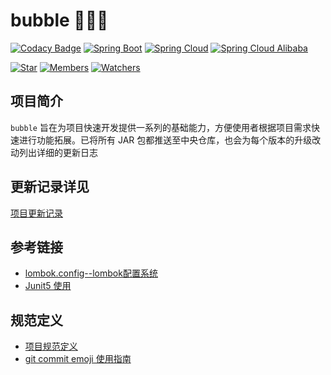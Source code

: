 # bubble 🎉🎉🎉

[![Codacy Badge](https://api.codacy.com/project/badge/Grade/63f51f8ee55f42bd8284c1c04e2b6f7d)](https://app.codacy.com/manual/fxbin/bubble?utm_source=github.com&utm_medium=referral&utm_content=fxbin/bubble&utm_campaign=Badge_Grade_Settings)
[![Spring Boot](https://img.shields.io/badge/SpringBoot-2.7.14-brightgreen.svg)](https://github.com/spring-projects/spring-boot)
[![Spring Cloud](https://img.shields.io/badge/SpringCloud-2021.0.8-brightgreen.svg)](https://github.com/spring-cloud)
[![Spring Cloud Alibaba](https://img.shields.io/badge/SpringCloudAlibaba-2021.0.5.0-brightgreen.svg)](https://github.com/alibaba/spring-cloud-alibaba)

[![Star](https://img.shields.io/github/stars/fxbin/bubble.svg?label=Stars&style=social)](https://github.com/fxbin/bubble/stargazers)
[![Members](https://img.shields.io/github/forks/fxbin/bubble.svg?label=Fork&style=social)](https://github.com/fxbin/bubble/network/members)
[![Watchers](https://img.shields.io/github/watchers/fxbin/bubble.svg?label=Watch&style=social)](https://github.com/fxbin/bubble/watchers)

## 项目简介

`bubble` 旨在为项目快速开发提供一系列的基础能力，方便使用者根据项目需求快速进行功能拓展。已将所有 JAR 包都推送至中央仓库，也会为每个版本的升级改动列出详细的更新日志

## 更新记录详见
[项目更新记录](CHANGELOG.md)

## 参考链接
* [lombok.config--lombok配置系统](https://www.freesion.com/article/8894123984/)
* [Junit5 使用](https://www.morcat.cn/archives/junit5)

## 规范定义
* [项目规范定义](docs/规范定义.md)
* [git commit emoji 使用指南](docs/git%20commit%20emoji%20使用指南.md)